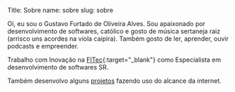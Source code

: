 Title: Sobre
name: sobre
slug: sobre

Oi, eu sou o Gustavo Furtado de Oliveira Alves. Sou apaixonado por desenvolvimento de softwares, católico e gosto de música sertaneja raiz (arrisco uns acordes na viola caipira). Também gosto de ler, aprender, ouvir podcasts e empreender.

Trabalho com Inovação na [FITec](http://www.fitec.org.br/){:target="\_blank"} como Especialista em desenvolvimento de softwares SR.

Também desenvolvo alguns [projetos](/projetos) fazendo uso do alcance da internet.
